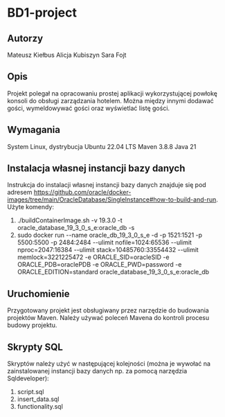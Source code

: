 # BD1-project

## Autorzy

Mateusz Kiełbus
Alicja Kubiszyn
Sara Fojt

## Opis

Projekt polegał na opracowaniu prostej aplikacji wykorzystującej powłokę konsoli do obsługi zarządzania hotelem. Można między innymi dodawać gości, wymeldowywać gości oraz wyświetlać listę gości.

## Wymagania

System Linux, dystrybucja Ubuntu 22.04 LTS
Maven 3.8.8
Java 21

## Instalacja własnej instancji bazy danych

Instrukcja do instalacji własnej instancji bazy danych znajduje się pod adresem https://github.com/oracle/docker-images/tree/main/OracleDatabase/SingleInstance#how-to-build-and-run. Użyte komendy:

1. ./buildContainerImage.sh -v 19.3.0 -t oracle_database_19_3_0_s_e:oracle_db -s
2. sudo docker run --name oracle_db_19_3_0_s_e -d -p 1521:1521 -p 5500:5500 -p 2484:2484 --ulimit nofile=1024:65536 --ulimit nproc=2047:16384 --ulimit stack=10485760:33554432 --ulimit memlock=3221225472 -e ORACLE_SID=oracleSID -e ORACLE_PDB=oraclePDB -e ORACLE_PWD=password -e ORACLE_EDITION=standard oracle_database_19_3_0_s_e:oracle_db

## Uruchomienie

Przygotowany projekt jest obsługiwany przez narzędzie do budowania projektów Maven. Należy używać poleceń Mavena do kontroli procesu budowy projektu.

## Skrypty SQL

Skryptów należy użyć w następującej kolejności (można je wywołać na zainstalowanej instancji bazy danych np. za pomocą narzędzia Sqldeveloper):

1. script.sql
2. insert_data.sql
3. functionality.sql
